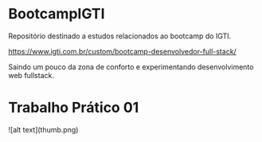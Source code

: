 # BootcampIGTI
Repositório destinado a estudos relacionados ao bootcamp do IGTI.

https://www.igti.com.br/custom/bootcamp-desenvolvedor-full-stack/

Saindo um pouco da zona de conforto e experimentando desenvolvimento web fullstack.
<h1> Trabalho Prático 01 </h1>
![alt text](thumb.png)
